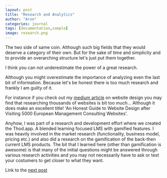 ```yaml
---
layout: post
title: "Research and Analytics"
author: "Aron"
categories: journal
tags: [documentation,sample]
image: research.png
---
```


The two side of same coin. Although such big fields that they would deserve a category of their own. But for the sake of time and simplicity and to provide an overarching structure let's just put them together.

I think you can not underestimate the power of a great research.

Although you might overestimate the importance of analyzing even the last bit of information. Because let's be honest there is too much research and frankly I am guilty of it. 

For instance if you check out my [medium article](https://medium.com/@aron.peter.kovacs/an-honest-guide-to-website-design-after-visiting-5-000-european-management-consulting-websites-4170ef208786) on website design you may find that researching thousands of websites is bit too much... Although it does make an excellent title! 'An Honest Guide to Website Design after Visiting 5000 European Management Consulting Websites'.

Anyhow, I was part of a research and development effort where we created the Thod.app. A blended learning focused LMS with gamified features. I was heavily involved in the market research (functionality, business model, pricing etc.) and also did a research on the gamification of the back-then current LMS products. The bit that I learned here (other than gamification is awesome) is that many of the initial questions might be answered through various research activities and you may not necessarily have to ask or test your costumers to get closer to what they want.

Link to the [next post](https://aronuxui.github.io/teamwork)
